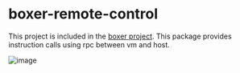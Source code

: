 # boxer-remote-control
This project is included in the [boxer project](https://github.com/hongsam14/boxer). This package provides instruction calls using rpc between vm and host.

![image](https://github.com/user-attachments/assets/5792346b-10a8-4c57-8e04-d72b8931f5de)


